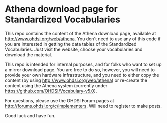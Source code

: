 Athena download page for Standardized Vocabularies
==================================================

This repo contains the content of the Athena download page, available at http://www.ohdsi.org/web/athena. You don't need to use any of this code if you are interested in getting the data tables of the Standardized Vocabularies. Just visit the website, choose your vocabularies and download the material.

This repo is intended for internal purposes, and for folks who want to set up a mirror download page. You are free to do so, however, you will need to provide your own hardware infrastructure, and you need to either copy the content (by using http://www.ohdsi.org/web/athena) or re-create the content using the Athena system (currently under https://github.com/OHDSI/Vocabulary-v5.0).

For questions, please use the OHDSI Forum pages at http://forums.ohdsi.org/c/implementers. Will need to register to make posts.

Good luck and have fun.